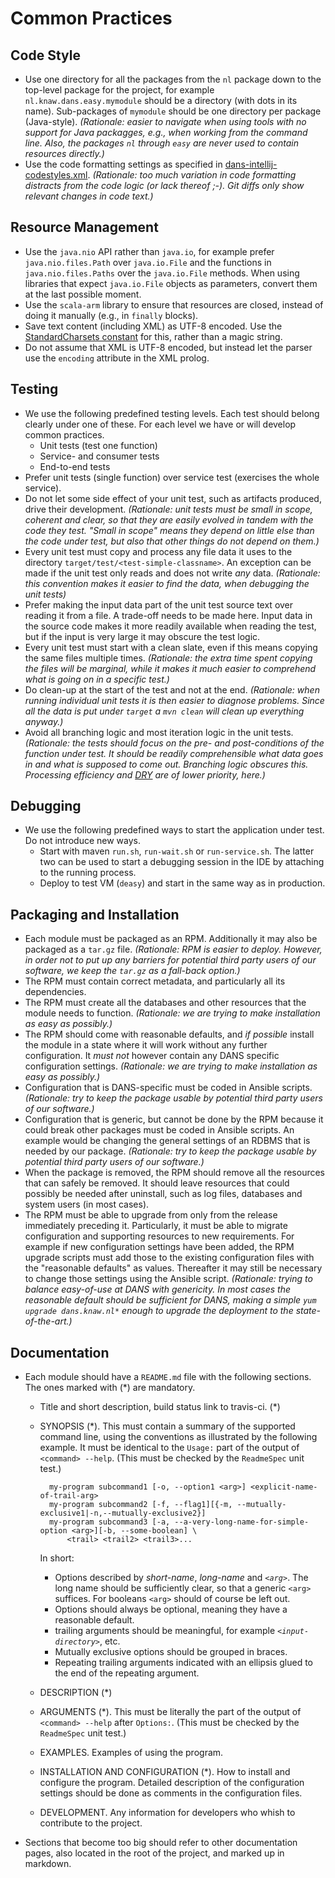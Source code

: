 Common Practices
================

Code Style
----------
* Use one directory for all the packages from the `nl` package down to the top-level package
  for the project, for example `nl.knaw.dans.easy.mymodule` should be a directory (with dots
  in its name). Sub-packages of `mymodule` should be one directory per package (Java-style).
  *(Rationale: easier to navigate when using tools with no support for Java packagges, e.g.,
   when working from the command line. Also, the packages `nl` through `easy` are never used
   to contain resources directly.)*
* Use the code formatting settings as specified in [dans-intellij-codestyles.xml](./dans-intellij-codestyles.xml).
  *(Rationale: too much variation in code formatting distracts from the code logic
   (or lack thereof ;-). Git diffs only show relevant changes in code text.)*

Resource Management
-------------------
* Use the `java.nio` API rather than `java.io`, for example prefer `java.nio.files.Path`
  over `java.io.File` and the functions in  `java.nio.files.Paths` over the `java.io.File`
  methods. When using libraries that expect `java.io.File` objects as parameters, convert
  them at the last possible moment.
* Use the `scala-arm` library to ensure that resources are closed, instead of doing it
  manually (e.g., in `finally` blocks).
* Save text content (including XML) as UTF-8 encoded. Use the [StandardCharsets constant] for this, rather than
  a magic string.
* Do not assume that XML is UTF-8 encoded, but instead let the parser use the `encoding` attribute
  in the XML prolog.

[StandardCharsets constant]: https://docs.oracle.com/javase/8/docs/api/java/nio/charset/StandardCharsets.html#UTF_8
  
Testing
-------
* We use the following predefined testing levels. Each test should belong clearly
  under one of these. For each level we have or will develop common practices.
    - Unit tests (test one function)
    - Service- and consumer tests
    - End-to-end tests
* Prefer unit tests (single function) over service test (exercises the whole service).
* Do not let some side effect of your unit test, such as artifacts produced, drive their
  development. *(Rationale: unit tests must be small in scope, coherent and clear, so that
  they are easily evolved in tandem with the code they test. "Small in scope" means they
  depend on little else than the code under test, but also that other things do not
  depend on them.)*
* Every unit test must copy and process any file data it uses to the directory `target/test/<test-simple-classname>`.
  An exception can be made if the unit test only reads and does not write *any* data.
  *(Rationale: this convention makes it easier to find the data, when debugging the unit tests)*
* Prefer making the input data part of the unit test source text over reading it from a file. A
  trade-off needs to be made here. Input data in the source code makes it more readily available when
  reading the test, but if the input is very large it may obscure the test logic.
* Every unit test must start with a clean slate, even if this means copying the same files multiple times.
  *(Rationale: the extra time spent copying the files will be marginal, while it makes it much easier to
  comprehend what is going on in a specific test.)*
* Do clean-up at the start of the test and not at the end. *(Rationale: when running individual
  unit tests it is then easier to diagnose problems. Since all the data is put under `target` a
  `mvn clean` will clean up everything anyway.)*  
* Avoid all branching logic and most iteration logic in the unit tests. *(Rationale: the tests should
  focus on the pre- and post-conditions of the function under test. It should be readily comprehensible
  what data goes in and what is supposed to come out. Branching logic obscures this. Processing
  efficiency and [DRY] are of lower priority, here.)*
  
  
[DRY]: https://en.wikipedia.org/wiki/Don%27t_repeat_yourself  
  
Debugging
---------
* We use the following predefined ways to start the application under test. Do not introduce new ways.
    - Start with maven `run.sh`, `run-wait.sh` or `run-service.sh`. The latter two can be used to 
      start a debugging session in the IDE by attaching to the running process.
    - Deploy to test VM (`deasy`) and start in the same way as in production.
  
  
Packaging and Installation
--------------------------
* Each module must be packaged as an RPM. Additionally it  may also be packaged as a `tar.gz` file.
  *(Rationale: RPM is easier to deploy. However, in order not to put up any barriers for potential
  third party users of our software, we keep the `tar.gz` as a fall-back option.)*
* The RPM must contain correct metadata, and particularly all its dependencies.
* The RPM must create all the databases and other resources that the module needs
  to function. *(Rationale: we are trying to make installation as easy as possibly.)*
* The RPM should come with reasonable defaults, and *if possible* install the module
  in a state where it will work without any further configuration. It *must not* however
  contain any DANS specific configuration settings. *(Rationale: we are trying to make installation as easy as possibly.)*
* Configuration that is DANS-specific must be coded in Ansible scripts. *(Rationale: try to keep the
  package usable by potential third party users of our software.)*
* Configuration that is generic, but cannot be done by the RPM because it could break other packages
  must be coded in Ansible scripts. An example would be changing the general settings of an RDBMS that
  is needed by our package. *(Rationale: try to keep the package usable by potential third party users of our software.)*
* When the package is removed, the RPM should remove all the resources that can safely
  be removed. It should leave resources that could possibly be needed after uninstall,
  such as log files, databases and system users (in most cases).
* The RPM must be able to upgrade from only from the release immediately preceding it. Particularly, it must be able 
  to migrate configuration and supporting resources to new requirements. For example if new configuration settings have 
  been added, the RPM upgrade scripts must add those to the existing configuration files with the "reasonable defaults" 
  as values. Thereafter it may still be necessary to change those settings using the Ansible script.
  *(Rationale: trying to balance easy-of-use at DANS with genericity. In most cases the reasonable default should be sufficient
  for DANS, making a simple `yum upgrade dans.knaw.nl*` enough to upgrade the deployment to the state-of-the-art.)*
  
Documentation
-------------
* Each module should have a `README.md` file with the following sections. The ones
  marked with (*) are mandatory.
    - Title and short description, build status link to travis-ci. (*)
    - SYNOPSIS (*). This must contain a summary of the supported command line, using the conventions as illustrated
      by the following example. It must be identical to the `Usage:` part of the output of `<command> --help`. (This must
      be checked by the `ReadmeSpec` unit test.)
      
      ```
        my-program subcommand1 [-o, --option1 <arg>] <explicit-name-of-trail-arg>
        my-program subcommand2 [-f, --flag1][{-m, --mutually-exclusive1|-n,--mutually-exclusive2}]
        my-program subcommand3 [-a, --a-very-long-name-for-simple-option <arg>][-b, --some-boolean] \
            <trail> <trail2> <trail3>...
      ```
      In short:
        - Options described by *short-name*, *long-name* and *`<arg>`*. The long name should be sufficiently clear, so that a
          generic `<arg>` suffices. For booleans `<arg>` should of course be left out.
        - Options should always be optional, meaning they have a reasonable default.
        - trailing arguments should be meaningful, for example *`<input-directory>`*, etc. 
        - Mutually exclusive options should be grouped in braces.
        - Repeating trailing arguments indicated with an ellipsis glued to the end of the repeating argument.
    - DESCRIPTION (*)
    - ARGUMENTS (*). This must be literally the part of the output of `<command> --help` after `Options:`. (This must
      be checked by the `ReadmeSpec` unit test.) 
    - EXAMPLES. Examples of using the program.
    - INSTALLATION AND CONFIGURATION (*). How to install and configure the program. Detailed description of the configuration
      settings should be done as comments in the configuration files.
    - DEVELOPMENT. Any information for developers who whish to contribute to the project.
* Sections that become too big should refer to other documentation pages, also located
  in the root of the project, and marked up in markdown.
